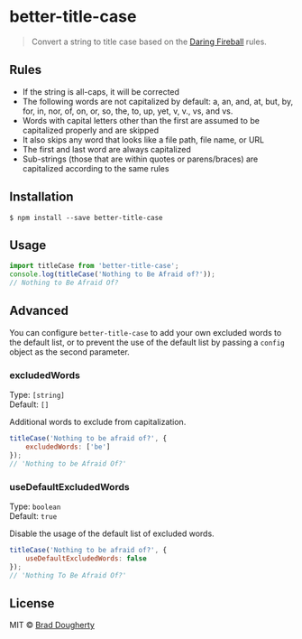 # better-title-case

> Convert a string to title case based on the [Daring Fireball](https://daringfireball.net/2008/05/title_case) rules.

## Rules

- If the string is all-caps, it will be corrected
- The following words are not capitalized by default: a, an, and, at, but, by, for, in, nor, of, on, or, so, the, to, up, yet, v, v., vs, and vs.
- Words with capital letters other than the first are assumed to be capitalized properly and are skipped
- It also skips any word that looks like a file path, file name, or URL
- The first and last word are always capitalized
- Sub-strings (those that are within quotes or parens/braces) are capitalized according to the same rules

## Installation

```
$ npm install --save better-title-case
```

## Usage

```js
import titleCase from 'better-title-case';
console.log(titleCase('Nothing to Be Afraid of?'));
// Nothing to Be Afraid Of?
```

## Advanced

You can configure `better-title-case` to add your own excluded words to the default list, or to prevent the use of the default list by passing a `config` object as the second parameter.

### excludedWords

Type: `[string]`<br>
Default: `[]`

Additional words to exclude from capitalization.

```js
titleCase('Nothing to be afraid of?', {
	excludedWords: ['be']
});
// 'Nothing to be Afraid Of?'
```

### useDefaultExcludedWords

Type: `boolean`<br>
Default: `true`

Disable the usage of the default list of excluded words.

```js
titleCase('Nothing to be afraid of?', {
	useDefaultExcludedWords: false
});
// 'Nothing To Be Afraid Of?'
```

## License

MIT © [Brad Dougherty](https://brad.is)
